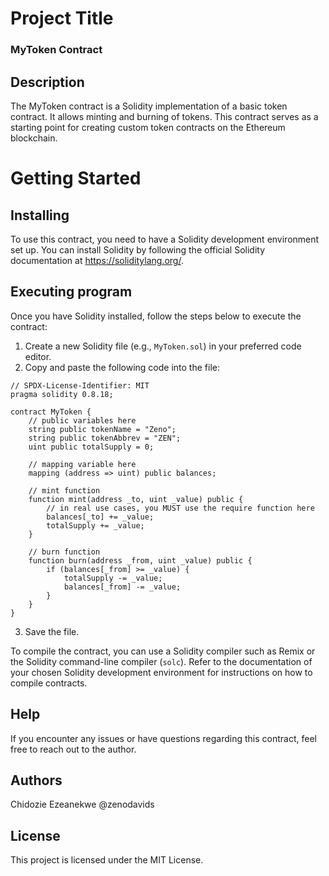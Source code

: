# Project Title
### MyToken Contract

## Description
The MyToken contract is a Solidity implementation of a basic token contract. It allows minting and burning of tokens. This contract serves as a starting point for creating custom token contracts on the Ethereum blockchain.

# Getting Started
## Installing
To use this contract, you need to have a Solidity development environment set up. You can install Solidity by following the official Solidity documentation at https://soliditylang.org/.

## Executing program
Once you have Solidity installed, follow the steps below to execute the contract:

1. Create a new Solidity file (e.g., `MyToken.sol`) in your preferred code editor.
2. Copy and paste the following code into the file:

```solidity
// SPDX-License-Identifier: MIT
pragma solidity 0.8.18;

contract MyToken {
    // public variables here
    string public tokenName = "Zeno";
    string public tokenAbbrev = "ZEN";
    uint public totalSupply = 0;

    // mapping variable here
    mapping (address => uint) public balances;

    // mint function
    function mint(address _to, uint _value) public {
        // in real use cases, you MUST use the require function here
        balances[_to] += _value;
        totalSupply += _value;
    }

    // burn function
    function burn(address _from, uint _value) public {
        if (balances[_from] >= _value) {
            totalSupply -= _value;
            balances[_from] -= _value;
        }
    }
}
```

3. Save the file.

To compile the contract, you can use a Solidity compiler such as Remix or the Solidity command-line compiler (`solc`). Refer to the documentation of your chosen Solidity development environment for instructions on how to compile contracts.

## Help
If you encounter any issues or have questions regarding this contract, feel free to reach out to the author.

## Authors
Chidozie Ezeanekwe
@zenodavids

## License
This project is licensed under the MIT License.
